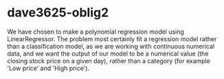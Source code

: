 # dave3625-oblig2

We have chosen to make a polynomial regression model using LinearRegressor.
The problem most certainly fit a regression model rather than a classification model, as we are working with continuous numerical data,
and we want the output of our model to be a numerical value (the closing stock price on a given day), rather than a category (for example 'Low price' and 'High price').
